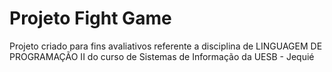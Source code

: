 # Projeto Fight Game
Projeto criado para fins avaliativos referente a disciplina de LINGUAGEM DE PROGRAMAÇÃO II do curso de Sistemas de Informação da UESB - Jequié

